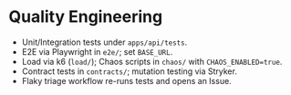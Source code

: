 # Quality Engineering
- Unit/Integration tests under `apps/api/tests`.
- E2E via Playwright in `e2e/`; set `BASE_URL`.
- Load via k6 (`load/`); Chaos scripts in `chaos/` with `CHAOS_ENABLED=true`.
- Contract tests in `contracts/`; mutation testing via Stryker.
- Flaky triage workflow re-runs tests and opens an Issue.
